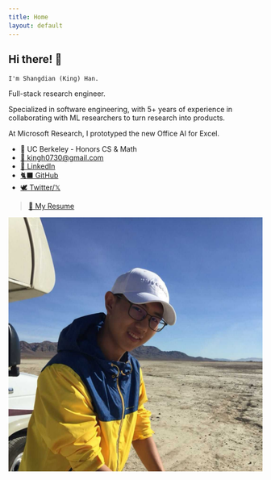 ```yaml
---
title: Home
layout: default
---
```


<!-- Should be consistent with README.md -->

## Hi there! 👋

    I'm Shangdian (King) Han.

Full-stack research engineer.

Specialized in software engineering, with 5+ years of experience in collaborating with ML researchers to turn research into products.

At Microsoft Research, I prototyped the new Office AI for Excel.

- 🌱 UC Berkeley - Honors CS & Math
- [📧 kingh0730@gmail.com](kingh0730@gmail.com "email")
- [👔 LinkedIn](https://www.linkedin.com/in/kingh0730/ "Shangdian (King) Han")
- [🐈‍⬛ GitHub](https://github.com/kingh0730 "Shangdian (King) Han")
- [🕊️ Twitter/𝕏](https://twitter.com/kingh0730/ "kingh0730")

> [📃 My Resume](resume/typst-cv-miku/cv_1.pdf "resume")

![Me](assets/images/me.jpg)
